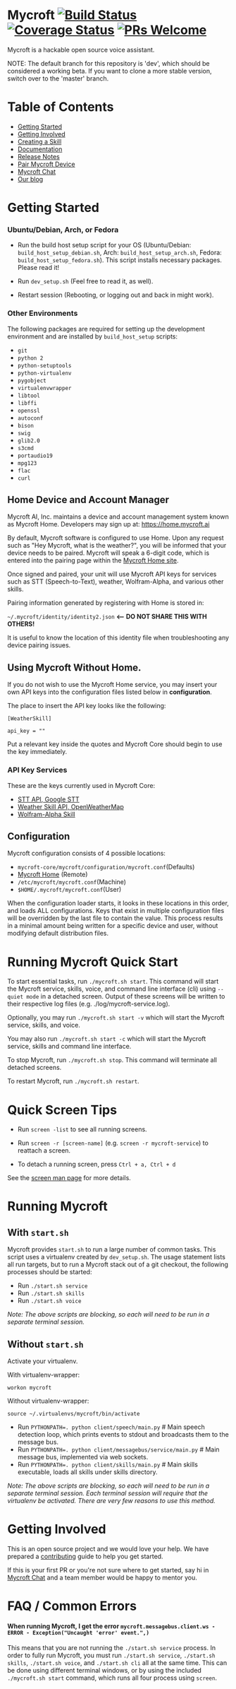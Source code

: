 Mycroft [![Build Status](https://travis-ci.org/MycroftAI/mycroft-core.svg?branch=master)](https://travis-ci.org/MycroftAI/mycroft-core) [![Coverage Status](https://coveralls.io/repos/github/MycroftAI/mycroft-core/badge.svg?branch=dev)](https://coveralls.io/github/MycroftAI/mycroft-core?branch=dev)
[![PRs Welcome](https://img.shields.io/badge/PRs-welcome-brightgreen.svg?style=flat-square)](http://makeapullrequest.com)
==========

Mycroft is a hackable open source voice assistant.

NOTE: The default branch for this repository is 'dev', which should be considered a working beta. If you want to clone a more stable version, switch over to the 'master' branch.  

# Table of Contents
* [Getting Started](#getting-started)
* [Getting Involved](#getting-involved)
* [Creating a Skill](https://docs.mycroft.ai/skill.creation)
* [Documentation](https://docs.mycroft.ai)
* [Release Notes](https://docs.mycroft.ai/release-notes)
* [Pair Mycroft Device](https://home.mycroft.ai)
* [Mycroft Chat](https://mycroft.ai/to/chat)
* [Our blog](https://mycroft.ai/blog)

# Getting Started

### Ubuntu/Debian, Arch, or Fedora
- Run the build host setup script for your OS (Ubuntu/Debian: `build_host_setup_debian.sh`, Arch: `build_host_setup_arch.sh`, Fedora: `build_host_setup_fedora.sh`). This script installs necessary packages. Please read it!

- Run `dev_setup.sh` (Feel free to read it, as well).

- Restart session (Rebooting, or logging out and back in might work).

### Other Environments
The following packages are required for setting up the development environment and are installed by `build_host_setup` scripts:

 - `git`
 - `python 2`
 - `python-setuptools`
 - `python-virtualenv`
 - `pygobject`
 - `virtualenvwrapper`
 - `libtool`
 - `libffi`
 - `openssl`
 - `autoconf`
 - `bison`
 - `swig`
 - `glib2.0`
 - `s3cmd`
 - `portaudio19`
 - `mpg123`
 - `flac`
 - `curl`

## Home Device and Account Manager
Mycroft AI, Inc. maintains a device and account management system known as Mycroft Home. Developers may sign up at: https://home.mycroft.ai

By default, Mycroft software is configured to use Home. Upon any request such as "Hey Mycroft, what is the weather?", you will be informed that your device needs to be paired. Mycroft will speak a 6-digit code, which is entered into the pairing page within the [Mycroft Home site](https://home.mycroft.ai).

Once signed and paired, your unit will use Mycroft API keys for services such as STT (Speech-to-Text), weather, Wolfram-Alpha, and various other skills.

Pairing information generated by registering with Home is stored in:

`~/.mycroft/identity/identity2.json` <b><-- DO NOT SHARE THIS WITH OTHERS!</b>

It is useful to know the location of this identity file when troubleshooting any device pairing issues.

## Using Mycroft Without Home.
If you do not wish to use the Mycroft Home service, you may insert your own API keys into the configuration files listed below in <b>configuration</b>.

The place to insert the API key looks like the following:

`[WeatherSkill]`

`api_key = ""`

Put a relevant key inside the quotes and Mycroft Core should begin to use the key immediately.

### API Key Services
These are the keys currently used in Mycroft Core:

- [STT API, Google STT](http://www.chromium.org/developers/how-tos/api-keys)
- [Weather Skill API, OpenWeatherMap](http://openweathermap.org/api)
- [Wolfram-Alpha Skill](http://products.wolframalpha.com/api/)

## Configuration
Mycroft configuration consists of 4 possible locations:
- `mycroft-core/mycroft/configuration/mycroft.conf`(Defaults)
- [Mycroft Home](https://home.mycroft.ai) (Remote)
- `/etc/mycroft/mycroft.conf`(Machine)
- `$HOME/.mycroft/mycroft.conf`(User)

When the configuration loader starts, it looks in these locations in this order, and loads ALL configurations. Keys that exist in multiple configuration files will be overridden by the last file to contain the value. This process results in a minimal amount being written for a specific device and user, without modifying default distribution files.

# Running Mycroft Quick Start
To start essential tasks, run `./mycroft.sh start`. This command will start the Mycroft service, skills, voice, and command line interface (cli) using `--quiet mode` in a detached screen.  Output of these screens will be written to their respective log files (e.g. ./log/mycroft-service.log).

Optionally, you may run `./mycroft.sh start -v` which will start the Mycroft service, skills, and voice. 

You may also run `./mycroft.sh start -c` which will start the Mycroft service, skills and command line interface.

To stop Mycroft, run `./mycroft.sh stop`. This command will terminate all detached screens.

To restart Mycroft, run `./mycroft.sh restart`.

# Quick Screen Tips
- Run `screen -list` to see all running screens.

- Run `screen -r [screen-name]` (e.g. `screen -r mycroft-service`) to reattach a screen.

- To detach a running screen, press `Ctrl + a, Ctrl + d`

See the [screen man page](http://man7.org/linux/man-pages/man1/screen.1.html) for more details.

# Running Mycroft
## With `start.sh`
Mycroft provides `start.sh` to run a large number of common tasks. This script uses a virtualenv created by `dev_setup.sh`. The usage statement lists all run targets, but to run a Mycroft stack out of a git checkout, the following processes should be started:

- Run `./start.sh service`
- Run `./start.sh skills`
- Run `./start.sh voice`

*Note: The above scripts are blocking, so each will need to be run in a separate terminal session.*

## Without `start.sh`
Activate your virtualenv.

With virtualenv-wrapper:
```
workon mycroft
```

Without virtualenv-wrapper:
```
source ~/.virtualenvs/mycroft/bin/activate
```

- Run `PYTHONPATH=. python client/speech/main.py` # Main speech detection loop, which prints events to stdout and broadcasts them to the message bus.
- Run `PYTHONPATH=. python client/messagebus/service/main.py` # Main message bus, implemented via web sockets.
- Run `PYTHONPATH=. python client/skills/main.py` # Main skills executable, loads all skills under skills directory.

*Note: The above scripts are blocking, so each will need to be run in a separate terminal session. Each terminal session will require that the virtualenv be activated. There are very few reasons to use this method.*

# Getting Involved

This is an open source project and we would love your help. We have prepared a [contributing](./CONTRIBUTING.md) guide to help you get started.

If this is your first PR or you're not sure where to get started,
say hi in [Mycroft Chat](https://mycroft.ai/to/chat) and a team member would be happy to mentor you.


# FAQ / Common Errors

#### When running Mycroft, I get the error `mycroft.messagebus.client.ws - ERROR - Exception("Uncaught 'error' event.",)`

This means that you are not running the `./start.sh service` process. In order to fully run Mycroft, you must run `./start.sh service`, `./start.sh skills`, `./start.sh voice`, and `./start.sh cli` all at the same time. This can be done using different terminal windows, or by using the included `./mycroft.sh start` command, which runs all four process using `screen`.
